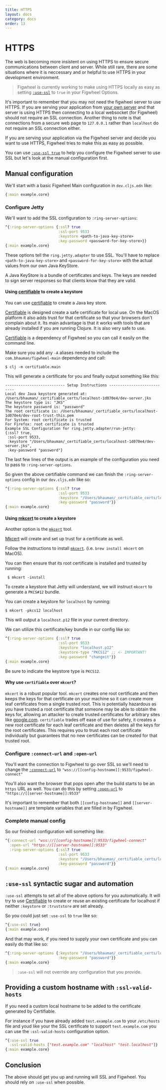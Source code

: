 ```yaml
---
title: HTTPS
layout: docs
category: docs
order: 13
---
```


# HTTPS

<div class="lead-in">The web is becoming more insistent on using HTTPS
to ensure secure communications between client and server. While still
rare, there are some situations where it is neccessary and or helpful
to use HTTPS in your development environment.</div>

> Figwheel is currently working to make using HTTPS locally as easy as
> setting [`:use-ssl`](/config-options#use-ssl) to `true` in your
> Figwheel Options.

It's important to remember that you may not need the figwheel server
to use HTTPS. If you are serving your application from [your own
server](/docs/your_own_server) and that server is using HTTPS then
connecting to a local websocket (for Figwheel) should not require an
SSL connection. Another thing to note is that connections from a
secure web page to `127.0.0.1` rather than `localhost` do not require
an SSL connection either.

If you are serving your application via the Figwheel server and decide
you want to use HTTPS, Figwheel tries to make this as easy as possible.

You can use [`:use-ssl true`](#use-ssl-syntactic-sugar-and-automation)
to help you configure the Figwheel server to use SSL but let's look at
the manual configuration first.

## Manual configuration

We'll start with a basic Figwheel Main configuration in `dev.cljs.edn` like:

```clj
{:main example.core}
```

### Configure Jetty

We'll want to add the SSL configuration to `:ring-server-options`:

```clj
^{:ring-server-options {:ssl? true
                        :ssl-port 9533
                        :keystore <path-to-java-key-store>
                        :key-password <password-for-key-store>}}
{:main example.core}
```

These options tell the `ring.jetty.adapter` to use SSL. You'll have to
replace `<path-to-java-key-store>` and `<password-for-key-store>` with
the actual values from our own Java KeyStore.

A Java KeyStore is a bundle of certificates and keys. The keys are
needed to sign server responses so that clients know that they are
valid.

#### Using [certifiable](https://github.com/bhauman/certifiable) to create a keystore

You can use [certifiable](https://github.com/bhauman/certifiable) to
create a Java key store.

[Certifiable](https://github.com/bhauman/certifiable) is designed
create a safe certificate for local use. On the MacOS platform it also
adds trust for that certificate so that your browsers don't complain
about it. Its main advantage is that it works with tools that are
already installed if you are running Clojure. It is also very safe to
use.

[Certifiable](https://github.com/bhauman/certifiable) is a dependency
of Figwheel so you can call it easily on the command line. 

Make sure you add any `-A` aliases needed to include the
`com.bhauman/figwheel-main` dependency and call:

```shell
$ clj -m certifiable.main 
```

This will generate a certificate for you and finally output something
like this:

```shell
--------------------------- Setup Instructions ---------------------------
Local dev Java keystore generated at: /Users/bhauman/_certifiable_certs/localhost-1d070e4/dev-server.jks
The keystore type is: "JKS"
The keystore password is: "password"
The root certificate is: /Users/bhauman/_certifiable_certs/localhost-1d070e4/dev-root-trust-this.pem
For System: root certificate is trusted
For Firefox: root certificate is trusted
Example SSL Configuration for ring.jetty.adapter/run-jetty:
{:ssl? true,
 :ssl-port 9533,
 :keystore "/Users/bhauman/_certifiable_certs/localhost-1d070e4/dev-server.jks",
 :key-password "password"}
```

The last few lines of the output is an example of the configuration
you need to pass to `:ring-server-options`.

So given the above certifiable command we can finish the
`:ring-server-options` config in our `dev.cljs.edn` like so:

```clj
^{:ring-server-options {:ssl? true
                        :ssl-port 9533
                        :keystore "/Users/bhauman/_certifiable_certs/localhost-1d070e4/dev-server.jks"
                        :key-password "password"}}
{:main example.core}
```

#### Using [mkcert](https://github.com/FiloSottile/mkcert) to create a keystore

Another option is the [`mkcert`](https://github.com/FiloSottile/mkcert) tool.

[Mkcert](https://github.com/FiloSottile/mkcert) will create and set up
trust for a certificate as well.
 
Follow the instructions to install [`mkcert`](https://github.com/FiloSottile/mkcert). (i.e. `brew install mkcert` on MacOS).
 
You can then ensure that its root certificate is installed and
trusted by running:
 
```shell
 $ mkcert -install
```

To create a keystore that Jetty will understand, we will instruct
`mkcert` to generate a `PKCS#12` bundle.

You can create a keystore for `localhost` by running:

```shell
$ mkcert -pkcs12 localhost
```

This will output a `localhost.p12` file in your current directory.

We can utilize this certificate/key bundle in our config like so:

```clj
^{:ring-server-options {:ssl? true
                        :ssl-port 9533
                        :keystore "localhost.p12" 
                        :keystore-type "PKCS12" ;; <- IMPORTANT!
                        :key-password "changeit"}}
{:main example.core}
```

Be sure to indicate the keystore type is `PKCS12`.

#### Why use `certifiable` over `mkcert`?

`mkcert` is a robust popular tool. `mkcert` creates one root
certificate and then keeps the keys for that certificate on your
machine so it can create more leaf certificates from a single trusted
root. This is potentially hazardous as you have trusted a root
certificate that someone may be able to obtain the keys for, allowing
an attacker to create trusted certificates for arbitrary sites like
[google.com](https://google.com). `certifiable` trades off ease of use
for safety, it creates a new root certificate for each leaf certificate
and then deletes all the keys for the root certificates. This requires
you to trust each root certificate individually but guarantees that no
new certificates can be created for that trusted root.

### Configure `:connect-url` and `:open-url`

You'll want the connection to Figwheel to go over SSL so we'll need
to change the [`:connect-url`](/config-options#connect-url) to
`"wss://[[config-hostname]]:9533/figwheel-connect"`

You'll also want the browser that pops open after the build starts to
be an `https` URL as well. You can do this by setting
[`:open-url`](/config-options#open-url) to `"https://[[server-hostname]]:9533"`

It's important to remember that both `[[config-hostname]]` and
`[[server-hostname]]` are template variables that are filled in by
Figwheel.

### Complete manual config

So our finished configuration will something like:

```clj
^{:connect-url "wss://[[config-hostname]]:9533/figwheel-connect"
  :open-url "https://[[server-hostname]]:9533"
  :ring-server-options {:ssl? true
                        :ssl-port 9533
                        :keystore "/Users/bhauman/_certifiable_certs/localhost-1d070e4/dev-server.jks"
                        :key-password "password"}}
{:main example.core}
```

## `:use-ssl` syntactic sugar and automation

`:use-ssl` attempts to set all of the above options for you
automatically. It will try to use
[Certifiable](https://github.com/bhauman/certifiable) to create or
reuse an existing certificate for localhost if neither `:keystore` or
`:truststore` are set already.

So you could just set `:use-ssl` to `true` like so:

```clj
^{:use-ssl true}
{:main example.core}
```

And that may work, if you need to supply your own certificate and you
can easily do that like so:

```clj
^{:ring-server-options {:keystore "/Users/bhauman/_certifiable_certs/localhost-1d070e4/dev-server.jks"
                        :key-password "password"}}
{:main example.core}
```

> `:use-ssl` will not override any configuration that you provide.

## Providing a custom hostname with `:ssl-valid-hosts`

If you need a custom local hostname to be added to the certificate
generated by Certifiable.

For instance if you have already added `test.example.com` to your
`/etc/hosts` file and youd like your the SSL certificate to support
`test.example.com` you can use the `:ssl-valid-hosts` configuration
option.

```clj
^{:use-ssl true
  :ssl-valid-hosts ["test.example.com" "localhost" "test.localhost"]}
{:main example.core}
```

## Conclusion

The above should get you up and running will SSL and Figwheel. You
should rely on `:use-ssl` when possible.



